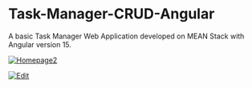 # Task-Manager-CRUD-Angular


A basic Task Manager Web Application developed on MEAN Stack with Angular version 15.

<a href="https://ibb.co/NtvX49L"><img src="https://i.ibb.co/343wJp0/Homepage2.png" alt="Homepage2" border="0"></a>


<a href="https://ibb.co/3vdnfPY"><img src="https://i.ibb.co/8bsHzQ4/Edit.png" alt="Edit" border="0"></a>
